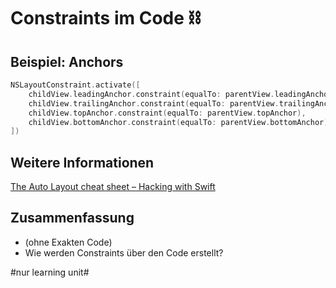 # Constraints im Code ⛓️

## Beispiel: Anchors

```swift
NSLayoutConstraint.activate([
    childView.leadingAnchor.constraint(equalTo: parentView.leadingAnchor),
    childView.trailingAnchor.constraint(equalTo: parentView.trailingAnchor),
    childView.topAnchor.constraint(equalTo: parentView.topAnchor),
    childView.bottomAnchor.constraint(equalTo: parentView.bottomAnchor)
])
```

## Weitere Informationen

[The Auto Layout cheat sheet – Hacking with Swift][1]

## Zusammenfassung
- (ohne Exakten Code)
- Wie werden Constraints über den Code erstellt?

[1]:	https://www.hackingwithswift.com/articles/140/the-auto-layout-cheat-sheet

#nur learning unit#